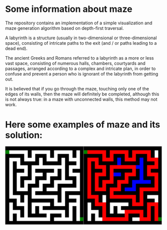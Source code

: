# Some information about maze
The repository contains an implementation of a simple visualization and maze generation algorithm based on depth-first traversal.

A labyrinth is a structure (usually in two-dimensional or three-dimensional space), consisting of intricate paths to the exit (and / or paths leading to a dead end).

The ancient Greeks and Romans referred to a labyrinth as a more or less vast space, consisting of numerous halls, chambers, courtyards and passages, arranged according to a complex and intricate plan, in order to confuse and prevent a person who is ignorant of the labyrinth from getting out.

It is believed that if you go through the maze, touching only one of the edges of its walls, then the maze will definitely be completed, although this is not always true: in a maze with unconnected walls, this method may not work.

Here some examples of maze and its solution:
======
![there must be a beatiful image](https://github.com/Kyrylo-Kotelevets/Maze/blob/main/examples/20x20.PNG)
